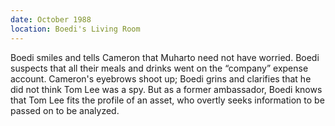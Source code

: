 ```yaml
---
date: October 1988
location: Boedi's Living Room
---
```


Boedi smiles and tells Cameron that Muharto need not have worried. Boedi suspects that all their meals and drinks went on the  “company” expense account. Cameron's eyebrows shoot up; Boedi grins and clarifies that he did not think Tom Lee was a spy. But as a former ambassador, Boedi knows that Tom Lee fits the profile of an asset, who overtly seeks information to be passed on to be analyzed.
